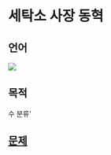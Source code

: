 # 세탁소 사장 동혁
## 언어
<img src="https://img.shields.io/badge/python-3776AB?style=flat-square&logo=python&logoColor=white"> 

## 목적
수 분류'

## [문제](https://www.acmicpc.net/problem/2720)
